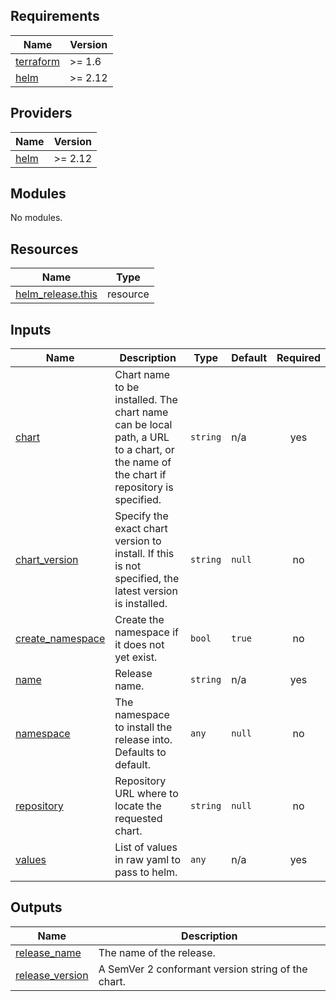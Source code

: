 <!-- BEGIN_TF_DOCS -->
## Requirements

| Name | Version |
|------|---------|
| <a name="requirement_terraform"></a> [terraform](#requirement\_terraform) | >= 1.6 |
| <a name="requirement_helm"></a> [helm](#requirement\_helm) | >= 2.12 |

## Providers

| Name | Version |
|------|---------|
| <a name="provider_helm"></a> [helm](#provider\_helm) | >= 2.12 |

## Modules

No modules.

## Resources

| Name | Type |
|------|------|
| [helm_release.this](https://registry.terraform.io/providers/hashicorp/helm/latest/docs/resources/release) | resource |

## Inputs

| Name | Description | Type | Default | Required |
|------|-------------|------|---------|:--------:|
| <a name="input_chart"></a> [chart](#input\_chart) | Chart name to be installed. The chart name can be local path, a URL to a chart, or the name of the chart if repository is specified. | `string` | n/a | yes |
| <a name="input_chart_version"></a> [chart\_version](#input\_chart\_version) | Specify the exact chart version to install. If this is not specified, the latest version is installed. | `string` | `null` | no |
| <a name="input_create_namespace"></a> [create\_namespace](#input\_create\_namespace) | Create the namespace if it does not yet exist. | `bool` | `true` | no |
| <a name="input_name"></a> [name](#input\_name) | Release name. | `string` | n/a | yes |
| <a name="input_namespace"></a> [namespace](#input\_namespace) | The namespace to install the release into. Defaults to default. | `any` | `null` | no |
| <a name="input_repository"></a> [repository](#input\_repository) | Repository URL where to locate the requested chart. | `string` | `null` | no |
| <a name="input_values"></a> [values](#input\_values) | List of values in raw yaml to pass to helm. | `any` | n/a | yes |

## Outputs

| Name | Description |
|------|-------------|
| <a name="output_release_name"></a> [release\_name](#output\_release\_name) | The name of the release. |
| <a name="output_release_version"></a> [release\_version](#output\_release\_version) | A SemVer 2 conformant version string of the chart. |
<!-- END_TF_DOCS -->